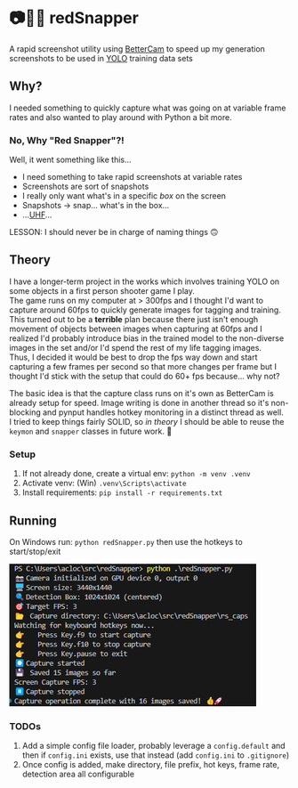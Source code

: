 # 📷💾🧠 redSnapper
A rapid screenshot utility using [BetterCam](https://github.com/RootKit-Org/BetterCam) to speed up my generation screenshots to be used in [YOLO](https://www.ultralytics.com/yolo) training data sets

## Why?
I needed something to quickly capture what was going on at variable frame rates and also wanted to play around with Python a bit more.

### No, Why "Red Snapper"?!
Well, it went something like this...
* I need something to take rapid screenshots at variable rates
* Screenshots are sort of snapshots
* I really only want what's in a specific _box_ on the screen
* Snapshots -> snap... what's in the box...
* ...[UHF](https://www.youtube.com/watch?v=KezvwARhBIc)...

LESSON: I should never be in charge of naming things 🙃


## Theory
I have a longer-term project in the works which involves training YOLO on some objects in a first person shooter game I play.  
The game runs on my computer at > 300fps and I thought I'd want to capture around 60fps to quickly generate images for tagging and training.  
This turned out to be a **terrible** plan because there just isn't enough movement of objects between images when capturing at 60fps and I realized I'd probably introduce bias in the trained model to the non-diverse images in the set and/or I'd spend the rest of my life tagging images.  
Thus, I decided it would be best to drop the fps way down and start capturing a few frames per second so that more changes per frame but I thought I'd stick with the setup that could do 60+ fps because... why not?

The basic idea is that the capture class runs on it's own as BetterCam is already setup for speed. Image writing is done in another thread so it's non-blocking and pynput handles hotkey monitoring in a distinct thread as well.  
I tried to keep things fairly SOLID, so _in theory_ I should be able to reuse the `keymon` and `snapper` classes in future work. 🤷

### Setup
1. If not already done, create a virtual env: `python -m venv .venv` 
1. Activate venv: (Win) `.venv\Scripts\activate`
1. Install requirements: `pip install -r requirements.txt`

## Running
On Windows run: `python redSnapper.py` then use the hotkeys to start/stop/exit

![example image](./docs/example.png)

### TODOs
1. Add a simple config file loader, probably leverage a `config.default` and then if `config.ini` exists, use that instead (add `config.ini` to `.gitignore`)
1. Once config is added, make directory, file prefix, hot keys, frame rate, detection area all configurable


